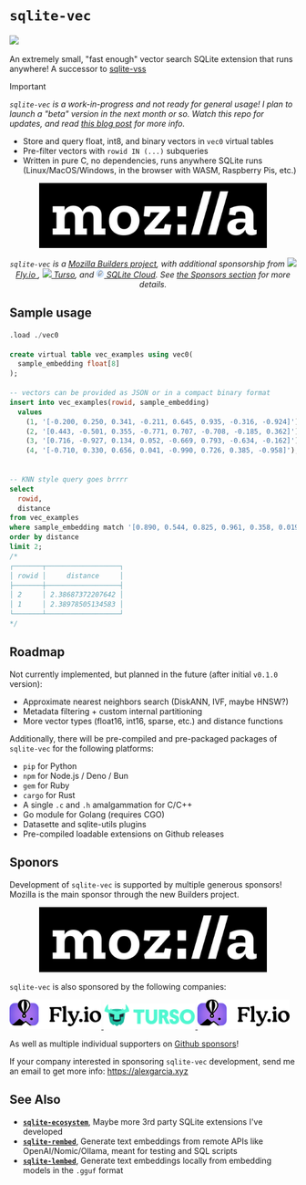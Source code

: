 # `sqlite-vec`

[![](https://dcbadge.vercel.app/api/server/VCtQ8cGhUs)](https://discord.gg/VCtQ8cGhUs)

An extremely small, "fast enough" vector search SQLite extension that runs
anywhere! A successor to [sqlite-vss](https://github.com/asg017/sqlite-vss)

<!-- deno-fmt-ignore-start -->

> [!IMPORTANT]
> _`sqlite-vec` is a work-in-progress and not ready for general usage! I plan to launch a "beta" version in the next month or so. Watch this repo for updates, and read [this blog post](https://alexgarcia.xyz/blog/2024/building-new-vector-search-sqlite/index.html) for more info._

<!-- deno-fmt-ignore-end -->

- Store and query float, int8, and binary vectors in `vec0` virtual tables
- Pre-filter vectors with `rowid IN (...)` subqueries
- Written in pure C, no dependencies, runs anywhere SQLite runs
  (Linux/MacOS/Windows, in the browser with WASM, Raspberry Pis, etc.)

<p align="center">
<img src="./.github/logos/mozilla.svg" width=400 />
</p>

<p align="center">
<i>
<code>sqlite-vec</code> is a
<a href="#">Mozilla Builders project</a>,
with additional sponsorship from
<a href="https://fly.io/"><img width=14px src="./.github/logos/flyio.small.ico"/> Fly.io </a>,
<a href="https://turso.tech/"><img width=14px src="./.github/logos/turso.small.ico"/> Turso</a>, and
<a href="https://sqlitecloud.io/"><img width=14px src="./.github/logos/sqlitecloud.small.svg"/> SQLite Cloud</a>.
See <a href="#sponsors">the Sponsors section</a> for more details.
</i>
</p>

## Sample usage

```sql
.load ./vec0

create virtual table vec_examples using vec0(
  sample_embedding float[8]
);

-- vectors can be provided as JSON or in a compact binary format
insert into vec_examples(rowid, sample_embedding)
  values
    (1, '[-0.200, 0.250, 0.341, -0.211, 0.645, 0.935, -0.316, -0.924]'),
    (2, '[0.443, -0.501, 0.355, -0.771, 0.707, -0.708, -0.185, 0.362]'),
    (3, '[0.716, -0.927, 0.134, 0.052, -0.669, 0.793, -0.634, -0.162]'),
    (4, '[-0.710, 0.330, 0.656, 0.041, -0.990, 0.726, 0.385, -0.958]');


-- KNN style query goes brrrr
select
  rowid,
  distance
from vec_examples
where sample_embedding match '[0.890, 0.544, 0.825, 0.961, 0.358, 0.0196, 0.521, 0.175]'
order by distance
limit 2;
/*
┌───────┬──────────────────┐
│ rowid │     distance     │
├───────┼──────────────────┤
│ 2     │ 2.38687372207642 │
│ 1     │ 2.38978505134583 │
└───────┴──────────────────┘
*/
```

## Roadmap

Not currently implemented, but planned in the future (after initial `v0.1.0`
version):

- Approximate nearest neighbors search (DiskANN, IVF, maybe HNSW?)
- Metadata filtering + custom internal partitioning
- More vector types (float16, int16, sparse, etc.) and distance functions

Additionally, there will be pre-compiled and pre-packaged packages of
`sqlite-vec` for the following platforms:

- `pip` for Python
- `npm` for Node.js / Deno / Bun
- `gem` for Ruby
- `cargo` for Rust
- A single `.c` and `.h` amalgammation for C/C++
- Go module for Golang (requires CGO)
- Datasette and sqlite-utils plugins
- Pre-compiled loadable extensions on Github releases

## Sponors

Development of `sqlite-vec` is supported by multiple generous sponsors! Mozilla
is the main sponsor through the new Builders project.

<p align="center">
<img src="./.github/logos/mozilla.svg" width=400 />
</p>

`sqlite-vec` is also sponsored by the following companies:

<a href="https://fly.io/">
<picture>
  <source media="(prefers-color-scheme: dark)" srcset="./.github/logos/flyio.dark.svg">
  <source media="(prefers-color-scheme: light)" srcset="./.github/logos/flyio.svg">
  <img alt="logo of Fly.io" src="./.github/logos/flyio.svg" width="32%">
</picture>
</a>

<a href="https://turso.tech/">
<picture>
  <source srcset="./.github/logos/turso.svg">
  <img alt="logo of Turso" src="./.github/logos/turso.svg" width="32%">
</picture>
</a>

<a href="https://sqlitecloud.io/">
<picture>
  <source media="(prefers-color-scheme: dark)" srcset="./.github/logos/sqlitecloud.dark.svg">
  <source media="(prefers-color-scheme: light)" srcset="./.github/logos/sqlitecloud.svg">
  <img alt="logo of SQLite Cloud" src="./.github/logos/flyio.svg" width="32%">
</picture>
</a>

As well as multiple individual supporters on
[Github sponsors](https://github.com/sponsors/asg017/)!

If your company interested in sponsoring `sqlite-vec` development, send me an
email to get more info: https://alexgarcia.xyz

## See Also

- [**`sqlite-ecosystem`**](https://github.com/asg017/sqlite-ecosystem), Maybe
  more 3rd party SQLite extensions I've developed
- [**`sqlite-rembed`**](https://github.com/asg017/sqlite-rembed), Generate text
  embeddings from remote APIs like OpenAI/Nomic/Ollama, meant for testing and
  SQL scripts
- [**`sqlite-lembed`**](https://github.com/asg017/sqlite-lembed), Generate text
  embeddings locally from embedding models in the `.gguf` format
